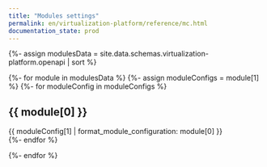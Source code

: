 ```yaml
---
title: "Modules settings"
permalink: en/virtualization-platform/reference/mc.html
documentation_state: prod
---
```


{%- assign modulesData = site.data.schemas.virtualization-platform.openapi | sort  %}

{%- for module in modulesData %}
  {%- assign moduleConfigs = module[1]  %}
  {%- for moduleConfig in moduleConfigs %}
<h2>{{ module[0] }}</h2>  
<div markdown="0">
   {{ moduleConfig[1] | format_module_configuration: module[0] }}
</div>
  {%- endfor %}

{%- endfor %}

